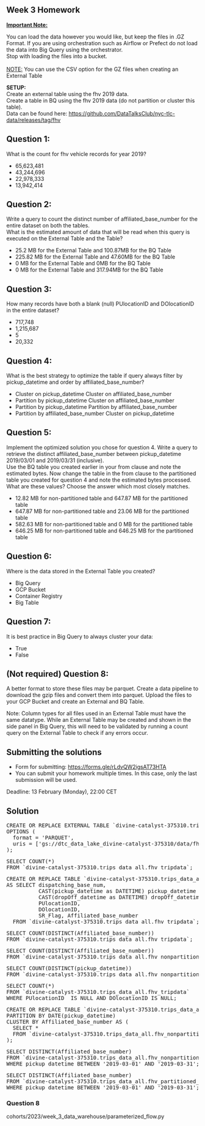 ## Week 3 Homework
<b><u>Important Note:</b></u> <p>You can load the data however you would like, but keep the files in .GZ Format. 
If you are using orchestration such as Airflow or Prefect do not load the data into Big Query using the orchestrator.</br> 
Stop with loading the files into a bucket. </br></br>
<u>NOTE:</u> You can use the CSV option for the GZ files when creating an External Table</br>

<b>SETUP:</b></br>
Create an external table using the fhv 2019 data. </br>
Create a table in BQ using the fhv 2019 data (do not partition or cluster this table). </br>
Data can be found here: https://github.com/DataTalksClub/nyc-tlc-data/releases/tag/fhv </p>

## Question 1:
What is the count for fhv vehicle records for year 2019?
- 65,623,481
- 43,244,696
- 22,978,333
- 13,942,414

## Question 2:
Write a query to count the distinct number of affiliated_base_number for the entire dataset on both the tables.</br> 
What is the estimated amount of data that will be read when this query is executed on the External Table and the Table?

- 25.2 MB for the External Table and 100.87MB for the BQ Table
- 225.82 MB for the External Table and 47.60MB for the BQ Table
- 0 MB for the External Table and 0MB for the BQ Table
- 0 MB for the External Table and 317.94MB for the BQ Table 


## Question 3:
How many records have both a blank (null) PUlocationID and DOlocationID in the entire dataset?
- 717,748
- 1,215,687
- 5
- 20,332

## Question 4:
What is the best strategy to optimize the table if query always filter by pickup_datetime and order by affiliated_base_number?
- Cluster on pickup_datetime Cluster on affiliated_base_number
- Partition by pickup_datetime Cluster on affiliated_base_number
- Partition by pickup_datetime Partition by affiliated_base_number
- Partition by affiliated_base_number Cluster on pickup_datetime

## Question 5:
Implement the optimized solution you chose for question 4. Write a query to retrieve the distinct affiliated_base_number between pickup_datetime 2019/03/01 and 2019/03/31 (inclusive).</br> 
Use the BQ table you created earlier in your from clause and note the estimated bytes. Now change the table in the from clause to the partitioned table you created for question 4 and note the estimated bytes processed. What are these values? Choose the answer which most closely matches.
- 12.82 MB for non-partitioned table and 647.87 MB for the partitioned table
- 647.87 MB for non-partitioned table and 23.06 MB for the partitioned table
- 582.63 MB for non-partitioned table and 0 MB for the partitioned table
- 646.25 MB for non-partitioned table and 646.25 MB for the partitioned table


## Question 6: 
Where is the data stored in the External Table you created?

- Big Query
- GCP Bucket
- Container Registry
- Big Table


## Question 7:
It is best practice in Big Query to always cluster your data:
- True
- False


## (Not required) Question 8:
A better format to store these files may be parquet. Create a data pipeline to download the gzip files and convert them into parquet. Upload the files to your GCP Bucket and create an External and BQ Table. 


Note: Column types for all files used in an External Table must have the same datatype. While an External Table may be created and shown in the side panel in Big Query, this will need to be validated by running a count query on the External Table to check if any errors occur. 
 
## Submitting the solutions

* Form for submitting: https://forms.gle/rLdvQW2igsAT73HTA
* You can submit your homework multiple times. In this case, only the last submission will be used. 

Deadline: 13 February (Monday), 22:00 CET


## Solution

<pre>
CREATE OR REPLACE EXTERNAL TABLE `divine-catalyst-375310.trips_data_all.fhv_tripdata`
OPTIONS (
  format = 'PARQUET',
  uris = ['gs://dtc_data_lake_divine-catalyst-375310/data/fhv/fhv_tripdata_2019-*.parquet']
);</pre>

<pre>
SELECT COUNT(*) 
FROM `divine-catalyst-375310.trips_data_all.fhv_tripdata`;</pre>

<pre>
CREATE OR REPLACE TABLE `divine-catalyst-375310.trips_data_all.fhv_nonpartitioned_tripdata`
AS SELECT dispatching_base_num, 
          CAST(pickup_datetime as DATETIME) pickup_datetime , 
          CAST(dropOff_datetime as DATETIME) dropOff_datetime, 
          PUlocationID, 
          DOlocationID,
          SR_Flag, Affiliated_base_number
  FROM `divine-catalyst-375310.trips_data_all.fhv_tripdata`;</pre>

<pre>
SELECT COUNT(DISTINCT(Affiliated_base_number))
FROM `divine-catalyst-375310.trips_data_all.fhv_tripdata`;</pre>

<pre>
SELECT COUNT(DISTINCT(Affiliated_base_number))
FROM `divine-catalyst-375310.trips_data_all.fhv_nonpartitioned_tripdata`;</pre>

<pre>
SELECT COUNT(DISTINCT(pickup_datetime))
FROM `divine-catalyst-375310.trips_data_all.fhv_nonpartitioned_tripdata`;</pre>

<pre>
SELECT COUNT(*) 
FROM `divine-catalyst-375310.trips_data_all.fhv_tripdata`
WHERE PUlocationID  IS NULL AND DOlocationID IS NULL;</pre>

<pre>
CREATE OR REPLACE TABLE `divine-catalyst-375310.trips_data_all.fhv_partitioned_clustered_tripdata`
PARTITION BY DATE(pickup_datetime)
CLUSTER BY Affiliated_base_number AS (
  SELECT *
  FROM `divine-catalyst-375310.trips_data_all.fhv_nonpartitioned_tripdata`
);</pre>

<pre>SELECT DISTINCT(Affiliated_base_number)
FROM `divine-catalyst-375310.trips_data_all.fhv_nonpartitioned_tripdata`
WHERE pickup_datetime BETWEEN '2019-03-01' AND '2019-03-31';</pre>

<pre>
SELECT DISTINCT(Affiliated_base_number)
FROM `divine-catalyst-375310.trips_data_all.fhv_partitioned_clustered_tripdata`
WHERE pickup_datetime BETWEEN '2019-03-01' AND '2019-03-31';
</pre>

### Question 8
cohorts/2023/week_3_data_warehouse/parameterized_flow.py
